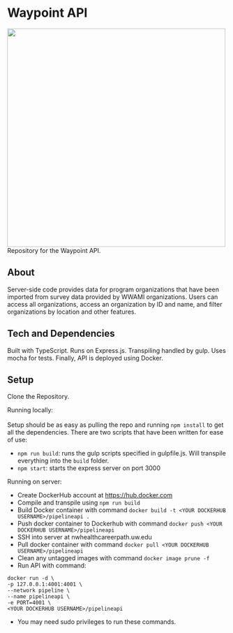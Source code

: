 # Waypoint API
<img src="https://raw.githubusercontent.com/wwami-pipeline/Front-End/master/public/assets/logo.png" width="500">
Repository for the Waypoint API.

## About
Server-side code provides data for program organizations that have been imported from survey data
provided by WWAMI organizations. Users can access all organizations, access an organization by ID and
name, and filter organizations by location and other features.

## Tech and Dependencies
Built with TypeScript. Runs on Express.js. Transpiling handled by gulp. Uses mocha for tests. Finally,
API is deployed using Docker.

## Setup
Clone the Repository.

Running locally:<br/><br/>
Setup should be as easy as pulling the repo and running `npm install` to get all the dependencies. There are two scripts that have been written
for ease of use:
* `npm run build`: runs the gulp scripts specified in gulpfile.js. Will transpile everything into the `build` folder.
* `npm start`: starts the express server on port 3000

Running on server:
* Create DockerHub account at https://hub.docker.com
* Compile and transpile using `npm run build`
* Build Docker container with command `docker build -t <YOUR DOCKERHUB USERNAME>/pipelineapi .`
* Push docker container to Dockerhub with command `docker push <YOUR DOCKERHUB USERNAME>/pipelineapi`
* SSH into server at nwhealthcareerpath.uw.edu
* Pull docker container with command `docker pull <YOUR DOCKERHUB USERNAME>/pipelineapi`
* Clean any untagged images with command `docker image prune -f`
* Run API with command:
```
docker run -d \
-p 127.0.0.1:4001:4001 \
--network pipeline \
--name pipelineapi \
-e PORT=4001 \
<YOUR DOCKERHUB USERNAME>/pipelineapi
```
* You may need sudo privileges to run these commands.


